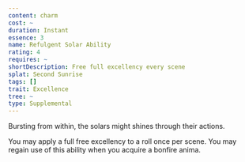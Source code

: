 ```yaml
---
content: charm
cost: ~
duration: Instant
essence: 3
name: Refulgent Solar Ability
rating: 4
requires: ~
shortDescription: Free full excellency every scene
splat: Second Sunrise
tags: []
trait: Excellence
tree: ~
type: Supplemental
---
```


Bursting from within, the solars might shines through their actions.

You may apply a full free excellency to a roll once per scene. You may regain use of this ability when you acquire a bonfire anima.
